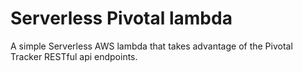 # Serverless Pivotal lambda
A simple Serverless AWS lambda that takes advantage of the Pivotal Tracker RESTful api endpoints. 
